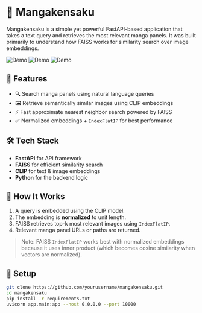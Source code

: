 # 🧠 Mangakensaku

Mangakensaku is a simple yet powerful FastAPI-based application that takes a text query and retrieves the most relevant manga panels. It was built primarily to understand how FAISS works for similarity search over image embeddings.


![Demo](app/static/angry.gif)
![Demo](app/static/hi.gif)
![Demo](app/static/explosion.gif)
## 🚀 Features

- 🔍 Search manga panels using natural language queries
- 🖼️ Retrieve semantically similar images using CLIP embeddings
- ⚡ Fast approximate nearest neighbor search powered by FAISS
- ✅ Normalized embeddings + `IndexFlatIP` for best performance

## 🛠️ Tech Stack

- **FastAPI** for API framework
- **FAISS** for efficient similarity search
- **CLIP** for text & image embeddings
- **Python** for the backend logic

## 🧪 How It Works

1. A query is embedded using the CLIP model.
2. The embedding is **normalized** to unit length.
3. FAISS retrieves top-k most relevant images using `IndexFlatIP`.
4. Relevant manga panel URLs or paths are returned.

> Note: FAISS `IndexFlatIP` works best with normalized embeddings because it uses inner product (which becomes cosine similarity when vectors are normalized).

## 🧰 Setup

```bash
git clone https://github.com/yourusername/mangakensaku.git
cd mangakensaku
pip install -r requirements.txt
uvicorn app.main:app --host 0.0.0.0 --port 10000
```
